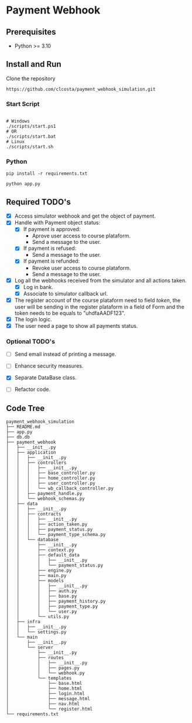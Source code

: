 # Payment Webhook

## Prerequisites

- Python >= 3.10

## Install and Run

Clone the repository
```
https://github.com/clcosta/payment_webhook_simulation.git
```

### Start Script

```shell

# Windows
./scripts/start.ps1
# OR
./scripts/start.bat
# Linux
./scripts/start.sh
```

### Python

```
pip install -r requirements.txt

python app.py
```


## Required TODO's

- [x] Access simulator webhook and get the object of payment.
- [x] Handle with Payment object status:
    - [x] If payment is approved:
        - Aprove user access to course plataform.
        - Send a message to the user.
    - [x] If payment is refused:
        - Send a message to the user.
    - [x] If payment is refunded:
        - Revoke user access to course plataform.
        - Send a message to the user.
- [x] Log all the webhooks received from the simulator and all actions taken.
  - [x] Log in bank.
  - [x] Associate to simulator callback url.
- [x] The register account of the course plataform need to field *token*, the user will be sending in the register plataform in a field of Form and the token needs to be equals to "uhdfaAADF123".
- [x] The login logic.
- [x] The user need a page to show all payments status.

### Optional TODO's

- [ ] Send email instead of printing a message.
- [ ] Enhance security measures.
- [x] Separate DataBase class.
- [ ] Refactor code.


## Code Tree
```
payment_webhook_simulation
├── README.md
├── app.py
├── db.db
├── payment_webhook
│   ├── __init__.py
│   ├── application
│   │   ├── __init__.py
│   │   ├── controllers
│   │   │   ├── __init__.py
│   │   │   ├── base_controller.py
│   │   │   ├── home_controller.py
│   │   │   ├── user_controller.py
│   │   │   └── wb_callback_controller.py
│   │   ├── payment_handle.py
│   │   └── webhook_schemas.py
│   ├── data
│   │   ├── __init__.py
│   │   ├── contracts
│   │   │   ├── __init__.py
│   │   │   ├── action_taken.py
│   │   │   ├── payment_status.py
│   │   │   └── payment_type_schema.py
│   │   └── database
│   │       ├── __init__.py
│   │       ├── context.py
│   │       ├── default_data
│   │       │   ├── __init__.py
│   │       │   └── payment_status.py
│   │       ├── engine.py
│   │       ├── main.py
│   │       ├── models
│   │       │   ├── __init__.py
│   │       │   ├── auth.py
│   │       │   ├── base.py
│   │       │   ├── payment_history.py
│   │       │   ├── payment_type.py
│   │       │   └── user.py
│   │       └── utils.py
│   ├── infra
│   │   ├── __init__.py
│   │   └── settings.py
│   └── main
│       ├── __init__.py
│       └── server
│           ├── __init__.py
│           ├── routes
│           │   ├── __init__.py
│           │   ├── pages.py
│           │   └── webhook.py
│           └── templates
│               ├── base.html
│               ├── home.html
│               ├── login.html
│               ├── message.html
│               ├── nav.html
│               └── register.html
└── requirements.txt
```
